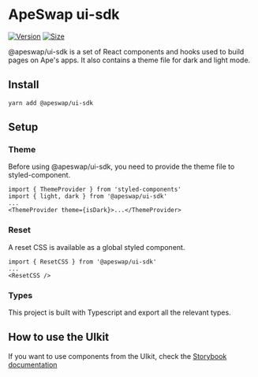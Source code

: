 # ApeSwap ui-sdk

[![Version](https://img.shields.io/npm/v/@apeswap/ui-sdk)](https://www.npmjs.com/package/@apeswap/ui-sdk) [![Size](https://img.shields.io/bundlephobia/min/@apeswap/ui-sdk)](https://www.npmjs.com/package/@apeswap/ui-sdk)

@apeswap/ui-sdk is a set of React components and hooks used to build pages on Ape's apps. It also contains a theme file for dark and light mode.

## Install

`yarn add @apeswap/ui-sdk`

## Setup

### Theme

Before using @apeswap/ui-sdk, you need to provide the theme file to styled-component.

```
import { ThemeProvider } from 'styled-components'
import { light, dark } from '@apeswap/ui-sdk'
...
<ThemeProvider theme={isDark}>...</ThemeProvider>
```

### Reset

A reset CSS is available as a global styled component.

```
import { ResetCSS } from '@apeswap/ui-sdk'
...
<ResetCSS />
```

### Types

This project is built with Typescript and export all the relevant types.

## How to use the UIkit

If you want to use components from the UIkit, check the [Storybook documentation](https://apeswap.github.io/ui-sdk/)
